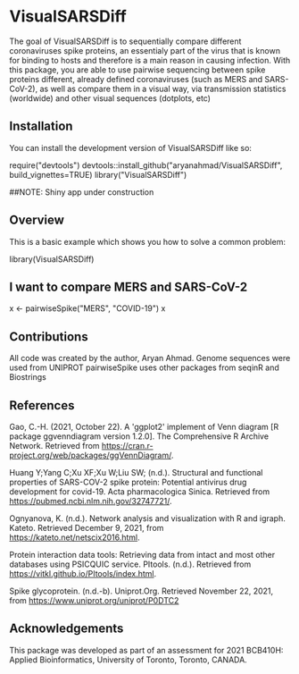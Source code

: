 
# VisualSARSDiff

<!-- badges: start -->
<!-- badges: end -->

The goal of VisualSARSDiff is to sequentially compare different coronaviruses 
spike proteins, an essentialy part of the virus that is known for binding to hosts
and therefore is a main reason in causing infection. With this package, you 
are able to use pairwise sequencing between spike proteins different, already defined
coronaviruses (such as MERS and SARS-CoV-2), as well as compare them in a visual way,
via transmission statistics (worldwide) and other visual sequences (dotplots, etc)

## Installation

You can install the development version of VisualSARSDiff like so:


require("devtools")
devtools::install_github("aryanahmad/VisualSARSDiff", build_vignettes=TRUE)
library("VisualSARSDiff")


##NOTE: Shiny app under construction


## Overview

This is a basic example which shows you how to solve a common problem:


library(VisualSARSDiff)
## I want to compare MERS and SARS-CoV-2
x <- pairwiseSpike("MERS", "COVID-19")
x


## Contributions

All code was created by the author, Aryan Ahmad. 
Genome sequences were used from UNIPROT
pairwiseSpike uses other packages from seqinR and Biostrings

## References

Gao, C.-H. (2021, October 22). A 'ggplot2' implement of Venn diagram [R package ggvenndiagram version 1.2.0]. The Comprehensive R Archive Network. Retrieved from https://cran.r-project.org/web/packages/ggVennDiagram/. 

Huang Y;Yang C;Xu XF;Xu W;Liu SW; (n.d.). Structural and functional properties of SARS-COV-2 spike protein: Potential antivirus drug development for covid-19. Acta pharmacologica Sinica. Retrieved from https://pubmed.ncbi.nlm.nih.gov/32747721/. 

Ognyanova, K. (n.d.). Network analysis and visualization with R and igraph. Kateto. Retrieved December 9, 2021, from https://kateto.net/netscix2016.html. 

Protein interaction data tools: Retrieving data from intact and most other databases using PSICQUIC service. PItools. (n.d.). Retrieved from https://vitkl.github.io/PItools/index.html. 

Spike glycoprotein. (n.d.-b). Uniprot.Org. Retrieved November 22, 2021, from https://www.uniprot.org/uniprot/P0DTC2



## Acknowledgements

This package was developed as part of an assessment for 2021
BCB410H: Applied Bioinformatics, University of Toronto, Toronto,
CANADA.
